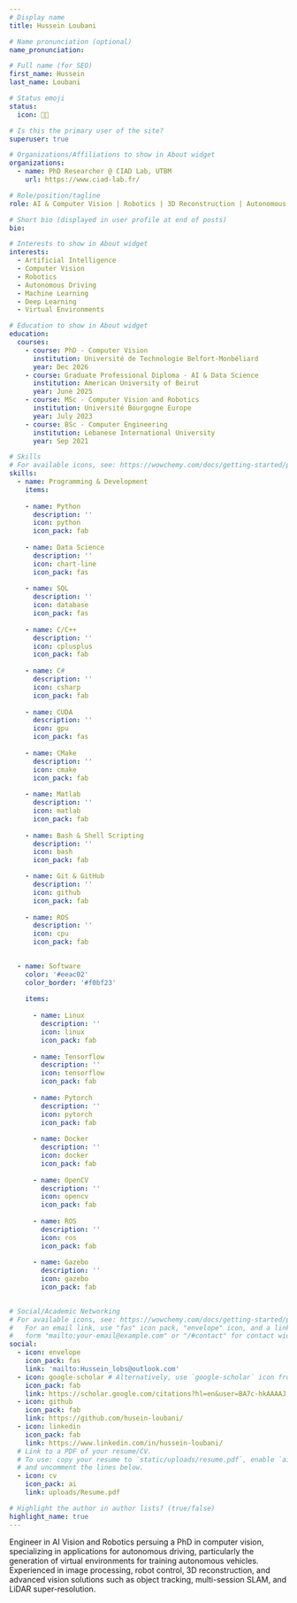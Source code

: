 ```yaml
---
# Display name
title: Hussein Loubani

# Name pronunciation (optional)
name_pronunciation:

# Full name (for SEO)
first_name: Hussein 
last_name: Loubani

# Status emoji
status:
  icon: 🧑‍💻️

# Is this the primary user of the site?
superuser: true

# Organizations/Affiliations to show in About widget
organizations:
  - name: PhD Researcher @ CIAD Lab, UTBM
    url: https://www.ciad-lab.fr/

# Role/position/tagline
role: AI & Computer Vision | Robotics | 3D Reconstruction | Autonomous Driving

# Short bio (displayed in user profile at end of posts)
bio: 

# Interests to show in About widget
interests:
  - Artificial Intelligence
  - Computer Vision
  - Robotics
  - Autonomous Driving
  - Machine Learning
  - Deep Learning
  - Virtual Environments

# Education to show in About widget
education:
  courses:
    - course: PhD - Computer Vision 
      institution: Université de Technologie Belfort-Monbéliard
      year: Dec 2026
    - course: Graduate Professional Diploma - AI & Data Science
      institution: American University of Beirut
      year: June 2025
    - course: MSc - Computer Vision and Robotics 
      institution: Université Bourgogne Europe 
      year: July 2023
    - course: BSc - Computer Engineering
      institution: Lebanese International University
      year: Sep 2021

# Skills
# For available icons, see: https://wowchemy.com/docs/getting-started/page-builder/#icons
skills:
  - name: Programming & Development
    items: 
    
    - name: Python
      description: ''
      icon: python
      icon_pack: fab
      
    - name: Data Science
      description: ''
      icon: chart-line
      icon_pack: fas
      
    - name: SQL
      description: ''
      icon: database
      icon_pack: fas
      
    - name: C/C++
      description: ''
      icon: cplusplus
      icon_pack: fab
      
    - name: C#
      description: ''
      icon: csharp
      icon_pack: fab
      
    - name: CUDA
      description: ''
      icon: gpu
      icon_pack: fas
      
    - name: CMake
      description: ''
      icon: cmake
      icon_pack: fab
      
    - name: Matlab
      description: ''
      icon: matlab
      icon_pack: fab
    
    - name: Bash & Shell Scripting 
      description: ''
      icon: bash
      icon_pack: fab

    - name: Git & GitHub
      description: ''
      icon: github
      icon_pack: fab
      
    - name: ROS
      description: ''
      icon: cpu
      icon_pack: fab

      
  - name: Software
    color: '#eeac02'
    color_border: '#f0bf23'
    
    items:
    
      - name: Linux
        description: ''
        icon: linux
        icon_pack: fab
        
      - name: Tensorflow
        description: ''
        icon: tensorflow
        icon_pack: fab
        
      - name: Pytorch
        description: ''
        icon: pytorch
        icon_pack: fab
        
      - name: Docker
        description: ''
        icon: docker
        icon_pack: fab
        
      - name: OpenCV
        description: ''
        icon: opencv
        icon_pack: fab
        
      - name: ROS
        description: ''
        icon: ros
        icon_pack: fab
        
      - name: Gazebo
        description: ''
        icon: gazebo
        icon_pack: fab
        

# Social/Academic Networking
# For available icons, see: https://wowchemy.com/docs/getting-started/page-builder/#icons
#   For an email link, use "fas" icon pack, "envelope" icon, and a link in the
#   form "mailto:your-email@example.com" or "/#contact" for contact widget.
social:
  - icon: envelope
    icon_pack: fas
    link: 'mailto:Hussein_lobs@outlook.com'
  - icon: google-scholar # Alternatively, use `google-scholar` icon from `ai` icon pack
    icon_pack: fab
    link: https://scholar.google.com/citations?hl=en&user=BA7c-hkAAAAJ
  - icon: github
    icon_pack: fab
    link: https://github.com/husein-loubani/
  - icon: linkedin
    icon_pack: fab
    link: https://www.linkedin.com/in/hussein-loubani/
  # Link to a PDF of your resume/CV.
  # To use: copy your resume to `static/uploads/resume.pdf`, enable `ai` icons in `params.yaml`,
  # and uncomment the lines below.
  - icon: cv
    icon_pack: ai
    link: uploads/Resume.pdf

# Highlight the author in author lists? (true/false)
highlight_name: true
---
```


Engineer in AI Vision and Robotics persuing a PhD in computer vision, specializing in applications for autonomous driving, particularly the generation of virtual environments for training autonomous vehicles. Experienced in image processing, robot control, 3D reconstruction, and advanced vision solutions such as object tracking, multi-session SLAM, and LiDAR super-resolution.

